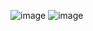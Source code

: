 ![image](https://github.com/user-attachments/assets/c586d639-2517-49c7-9f97-0b3b996f227d)
![image](https://github.com/user-attachments/assets/f841ff85-ba7c-484c-91e9-c811c5a9c66b)
